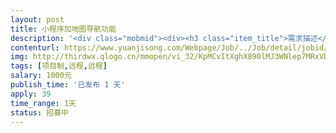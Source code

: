 ```yaml
---                
layout: post       
title: 小程序加地图导航功能           
description: '<div class="mobmid"><div><h3 class="item_title">需求描述</h3><p>一、需求描述：<br/>一款酒店类小程序，加一个地图导航功能，接入的第三方地图厂商自选（百度、高德、腾讯）均可，小程序开发语言PHP。<br/> <br/>二、合作方式：<br/>项目制，远程，1000元。</p></div><!--info end--></div>'     
contenturl: https://www.yuanjisong.com/Webpage/Job/../Job/detail/jobid/101498      
img: http://thirdwx.qlogo.cn/mmopen/vi_32/KpMCvItXghX890lMJ3WNlep7MRxVDkzCD1h24ic9VyXI4cOM9YLpicdxjj55eelmjDoVkLZbwNtiae4WED3vbNXqA/132             
tags: [项目制,远程,远程]            
salary: 1000元          
publish_time: '已发布 1 天'         
apply: 39                   
time_range: 1天              
status: 招募中                  
---                 
```


